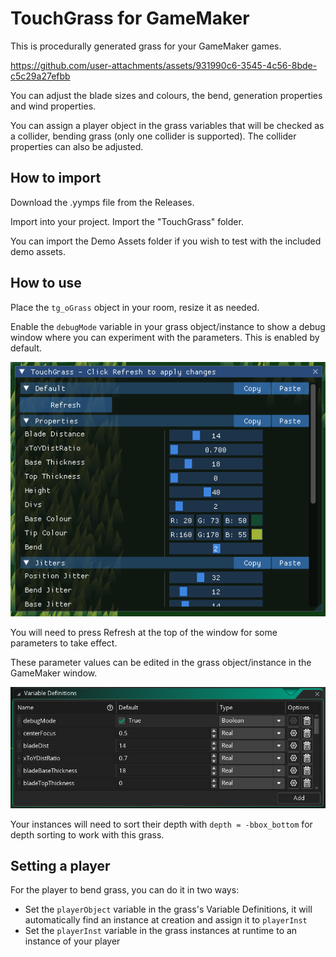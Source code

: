 # TouchGrass for GameMaker

This is procedurally generated grass for your GameMaker games.

https://github.com/user-attachments/assets/931990c6-3545-4c56-8bde-c5c29a27efbb

You can adjust the blade sizes and colours, the bend, generation properties and wind properties.

You can assign a player object in the grass variables that will be checked as a collider, bending grass (only one collider is supported). The collider properties can also be adjusted.

## How to import

Download the .yymps file from the Releases.

Import into your project. Import the "TouchGrass" folder.

You can import the Demo Assets folder if you wish to test with the included demo assets.

## How to use

Place the `tg_oGrass` object in your room, resize it as needed.

Enable the `debugMode` variable in your grass object/instance to show a debug window where you can experiment with the parameters. This is enabled by default.

![Debug](debug.png)

You will need to press Refresh at the top of the window for some parameters to take effect.

These parameter values can be edited in the grass object/instance in the GameMaker window.

![Vars](gmvars.png)

Your instances will need to sort their depth with `depth = -bbox_bottom` for depth sorting to work with this grass.

## Setting a player

For the player to bend grass, you can do it in two ways:

* Set the `playerObject` variable in the grass's Variable Definitions, it will automatically find an instance at creation and assign it to `playerInst`
* Set the `playerInst` variable in the grass instances at runtime to an instance of your player

